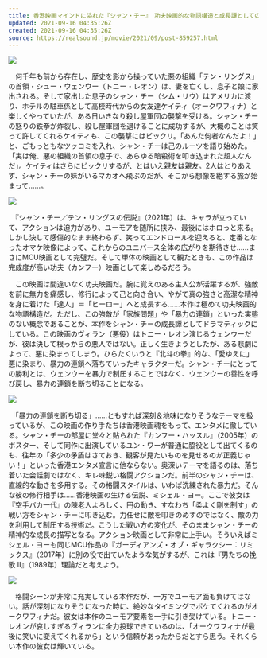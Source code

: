```yaml
---
title: 香港映画マインドに溢れた『シャン・チー』　功夫映画的な物語構造と成長譚としての魅力
updated: 2021-09-16 04:35:26Z
created: 2021-09-16 04:35:26Z
source: https://realsound.jp/movie/2021/09/post-859257.html
---
```


![](https://realsound.jp/wp-content/uploads/2021/09/20210915-shangchi-01.jpeg)

　何千年も前から存在し、歴史を影から操っていた悪の組織「テン・リングス」の首領・シュー・ウェンウー（トニー・レオン）は、妻を亡くし、息子と娘に家出される。そして家出した息子のシャン・チー（シム・リウ）はアメリカに渡り、ホテルの駐車係として高校時代からの女友達ケイティ（オークワフィナ）と楽しくやっていたが、ある日いきなり殺し屋軍団の襲撃を受ける。シャン・チーの怒りの鉄拳が炸裂し、殺し屋軍団を退けることに成功するが、大概のことは笑って許してくれるケイティも、この襲撃にはビックリ。「あんた何者なんだよ！」と、ごもっともなツッコミを入れ、シャン・チーは己のルーツを語り始めた。「実は俺、悪の組織の首領の息子で、あらゆる暗殺術を叩き込まれた超人なんだ」。ケイティはさらにビックリするが、とはいえ親友は親友。2人はとりあえず、シャン・チーの妹がいるマカオへ飛ぶのだが、そこから想像を絶する旅が始まって……。

![](https://realsound.jp/wp-content/uploads/2021/09/20210915-shangchi-04.jpeg)

　『シャン・チー／テン・リングスの伝説』（2021年）は、キャラが立っていて、アクションは迫力があり、ユーモアを随所に挟み、最後にはホロっと来る。しかし決して感傷的なまま終わらず、笑ってエンドロールを迎えると、定番となったオマケ映像によって、これからのユニバース全体の広がりを期待させ……まさにMCU映画として完璧だ。そして単体の映画として観たときも、この作品は完成度が高い功夫（カンフー）映画として楽しめるだろう。

　この映画は間違いなく功夫映画だ。腕に覚えのある主人公が活躍するが、強敵を前に無力を痛感し、修行によって己と向き合い、やがて真の強さと高潔な精神を身に着けた「達人」＝「ヒーロー」へと成長する……本作は極めて功夫映画的な物語構造だ。ただし、この強敵が「家族問題」や「暴力の連鎖」といった実態のない概念であることが、本作をシャン・チーの成長譚としてドラマティックにしている。この映画のヴィラン（悪役）はトニー・レオン演じるウェンウーだが、彼は決して根っからの悪人ではない。正しく生きようとしたが、ある悲劇によって、悪に染まってしまう。ひらたくいうと『北斗の拳』的な、「愛ゆえに」悪に染まり、暴力の連鎖へ落ちていったキャラクターだ。シャン・チーにとっての勝利とは、ウェンウーを暴力で制圧することではなく、ウェンウーの善性を呼び戻し、暴力の連鎖を断ち切ることになる。

![](https://realsound.jp/wp-content/uploads/2021/09/20210915-shangchi-03.jpeg)

　「暴力の連鎖を断ち切る」……ともすれば深刻＆地味になりそうなテーマを扱っているが、この映画の作り手たちは香港映画魂をもって、エンタメに徹している。シャン・チーの部屋に堂々と貼られた『カンフー・ハッスル』（2005年）のポスター、そして同作に出演しているユン・ワーが普通に脇役として出てくるのも、往年の「多少の矛盾はさておき、観客が見たいものを見せるのが正義じゃい！」といった香港エンタメ宣言に他ならない。奥深いテーマを語るのは、落ち着いた会話劇ではなく、キレ味鋭い格闘アクションだ。前半のシャン・チーは、直線的な動きを多用する。その格闘スタイルは、いわば洗練された暴力だ。そんな彼の修行相手は……香港映画の生ける伝説、ミシェル・ヨー。ここで彼女は『空手バカ一代』の陳老人よろしく、円の動き、すなわち「柔よく剛を制す」の戦い方をシャン・チーに叩き込む。力任せに敵を叩きのめすのではなく、敵の力を利用して制圧する技術だ。こうした戦い方の変化が、そのままシャン・チーの精神的な成長の描写となる。アクション映画として非常に上手い。そういえばミシェル・ヨーも同じMCU作品の『ガーディアンズ・オブ・ギャラクシー：リミックス』（2017年）に別の役で出ていたような気がするが、これは『男たちの挽歌 II』（1989年）理論だと考えよう。

![](https://realsound.jp/wp-content/uploads/2021/09/20210915-shangchi-02.jpeg)

　格闘シーンが非常に充実している本作だが、一方でユーモア面も負けてはない。話が深刻になりそうになった時に、絶妙なタイミングでボケてくれるのがオークワフィナだ。彼女は本作のユーモア要素を一手に引き受けている。トニー・レオンが哀しすぎるヴィランに全力投球できているのは、「オークワフィナが最後に笑いに変えてくれるから」という信頼があったからだとすら思う。それくらい本作の彼女は輝いている。
